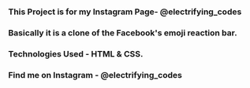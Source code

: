 ### This Project is for my Instagram Page- @electrifying_codes

### Basically it is a clone of the Facebook's emoji reaction bar.

### Technologies Used - HTML & CSS.

### Find me on Instagram - @electrifying_codes
